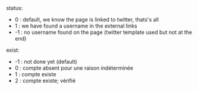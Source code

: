 status:
- 0 : default, we know the page is linked to twitter, thats's all
- 1 : we have found a username in the external links
- -1 : no username found on the page (twitter template used but not at the end)

exist:
- -1 : not done yet (default)
- 0 : compte absent pour une raison indéterminée
- 1 : compte existe
- 2 : compte existe; vérifié